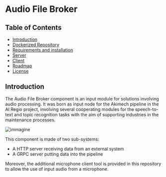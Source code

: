 # Audio File Broker


## Table of Contents

-   [Introduction](#intro)
-   [Dockerized Repository](#docker)
-   [Requirements and installation](#requirements-and-installation)
-   [Server](#server)
-   [Client](#client)
-   [Roadmap](#roadmap)
-   [License](#license)



## Introduction

The Audio File Broker component is an input module for solutions involving audio processing. It was born as input node for the Akimech pipeline in the AI Regio project, involving several cooperating modules for the speech-to-text and topic recognition tasks with the aim of supporting industries in the maintenance processes. 

![immagine](https://user-images.githubusercontent.com/103200695/170997379-f82d335d-62ca-4978-aac2-c85a5712de8c.png)

This component is made of two sub-systems:
- A HTTP server receiving data from an external system
- A GRPC server putting data into the pipeline


Moreover, the additional microphone client tool is provided in this repository to allow the use of input audio from a microphone.
